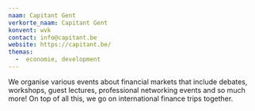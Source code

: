```yaml
---
naam: Capitant Gent
verkorte_naam: Capitant Gent
konvent: wvk
contact: info@capitant.be
website: https://capitant.be/
themas:
  -  economie, development
---
```


We organise various events about financial markets that include debates, workshops, guest lectures, professional networking events and so much more! On top of all this, we go on international finance trips together.
